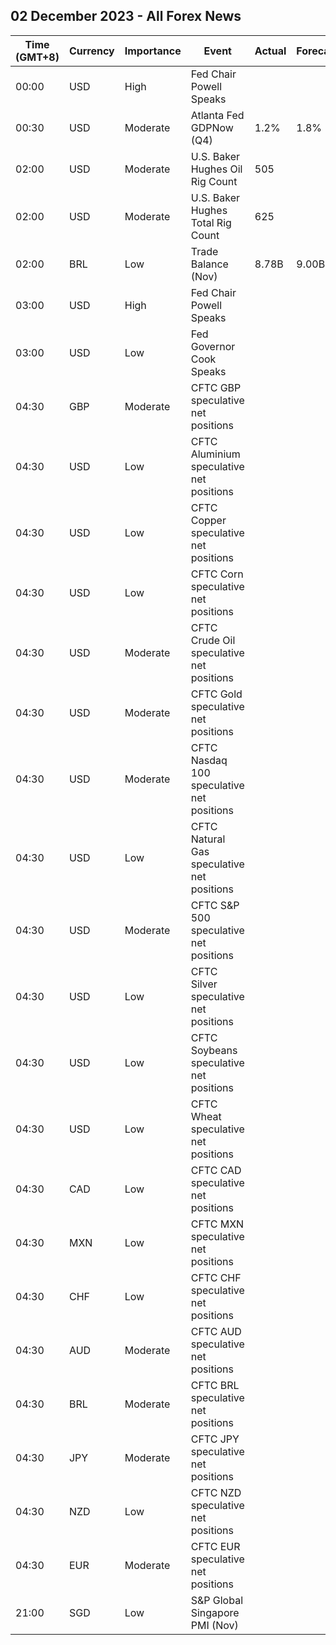 ## 02 December 2023 - All Forex News

| Time (GMT+8) | Currency | Importance | Event | Actual | Forecast | Previous |
|------|----------|------------|-------|--------|----------|----------|
| 00:00 | USD | High | Fed Chair Powell Speaks |  |  |  |
| 00:30 | USD | Moderate | Atlanta Fed GDPNow (Q4) | 1.2% | 1.8% | 1.8% |
| 02:00 | USD | Moderate | U.S. Baker Hughes Oil Rig Count | 505 |  | 500 |
| 02:00 | USD | Moderate | U.S. Baker Hughes Total Rig Count | 625 |  | 622 |
| 02:00 | BRL | Low | Trade Balance (Nov) | 8.78B | 9.00B | 8.96B |
| 03:00 | USD | High | Fed Chair Powell Speaks |  |  |  |
| 03:00 | USD | Low | Fed Governor Cook Speaks |  |  |  |
| 04:30 | GBP | Moderate | CFTC GBP speculative net positions |  |  | -26.1K |
| 04:30 | USD | Low | CFTC Aluminium speculative net positions |  |  | 6.3K |
| 04:30 | USD | Low | CFTC Copper speculative net positions |  |  | -3.5K |
| 04:30 | USD | Low | CFTC Corn speculative net positions |  |  | -124.0K |
| 04:30 | USD | Moderate | CFTC Crude Oil speculative net positions |  |  | 207.3K |
| 04:30 | USD | Moderate | CFTC Gold speculative net positions |  |  | 171.7K |
| 04:30 | USD | Moderate | CFTC Nasdaq 100 speculative net positions |  |  | 5.0K |
| 04:30 | USD | Low | CFTC Natural Gas speculative net positions |  |  | -120.3K |
| 04:30 | USD | Moderate | CFTC S&P 500 speculative net positions |  |  | -80.1K |
| 04:30 | USD | Low | CFTC Silver speculative net positions |  |  | 27.5K |
| 04:30 | USD | Low | CFTC Soybeans speculative net positions |  |  | 73.8K |
| 04:30 | USD | Low | CFTC Wheat speculative net positions |  |  | -77.5K |
| 04:30 | CAD | Low | CFTC CAD speculative net positions |  |  | -65.4K |
| 04:30 | MXN | Low | CFTC MXN speculative net positions |  |  | 58.9K |
| 04:30 | CHF | Low | CFTC CHF speculative net positions |  |  | -19.0K |
| 04:30 | AUD | Moderate | CFTC AUD speculative net positions |  |  | -78.0K |
| 04:30 | BRL | Moderate | CFTC BRL speculative net positions |  |  | 33.9K |
| 04:30 | JPY | Moderate | CFTC JPY speculative net positions |  |  | -105.5K |
| 04:30 | NZD | Low | CFTC NZD speculative net positions |  |  | -16.9K |
| 04:30 | EUR | Moderate | CFTC EUR speculative net positions |  |  | 129.7K |
| 21:00 | SGD | Low | S&P Global Singapore PMI (Nov) |  |  | 50.2 |
